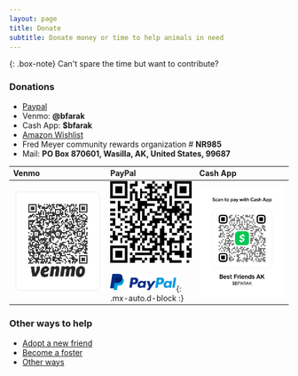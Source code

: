 ```yaml
---
layout: page
title: Donate
subtitle: Donate money or time to help animals in need
---
```

{: .box-note}
Can't spare the time but want to contribute?

### Donations

* [Paypal](https://www.paypal.com/donate?hosted_button_id=G7UDVUFPMEP2C)
* Venmo: <b>@bfarak</b>
* Cash App: <b>$bfarak</b>
* [Amazon Wishlist](https://www.amazon.com/hz/wishlist/ls/FHJ0XBE0WIGB?ref_=wl_share)
* Fred Meyer community rewards organization # <b>NR985</b>
* Mail: <b>PO Box 870601, Wasilla, AK, United States, 99687</b>

| Venmo | PayPal | Cash App|
| :--- | :--- | :--- |
| <img src="/assets/img/venmo.png" alt="venmo" title="Venmo" width="300px" class=".mx-auto.d-block"/> | <img src="/assets/img/paypal.png" alt="paypal" title="PayPal" width="200px" class=".mx-auto.d-block"/><br/><br/>![paypallogo](/assets/img/paypallogo.png "PayPal Logo"){: .mx-auto.d-block :} | <img src="/assets/img/cash-app.png" alt="cash-app" title="Cash App" width="300px" class="mx-auto.d-block"/> |


### Other ways to help

* [Adopt a new friend](/adopt)
* [Become a foster](/foster)
* [Other ways](/help)


